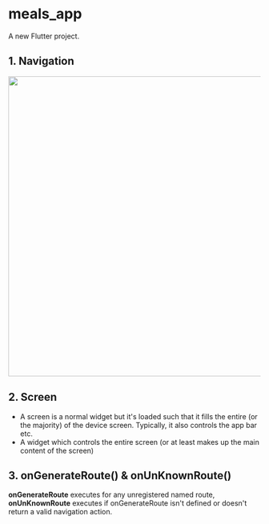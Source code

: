 # meals_app

A new Flutter project.

## 1. Navigation

<image src="capture1.png" width="600"/>

## 2. Screen

- A screen is a normal widget but it's loaded such that it fills the entire (or the majority) of the device screen. Typically, it also controls the app bar etc.
- A widget which controls the entire screen (or at least makes up the main content of the screen)

## 3. onGenerateRoute() & onUnKnownRoute()

**onGenerateRoute** executes for any unregistered named route, **onUnKnownRoute** executes if onGenerateRoute isn't defined or doesn't return a valid navigation action.
